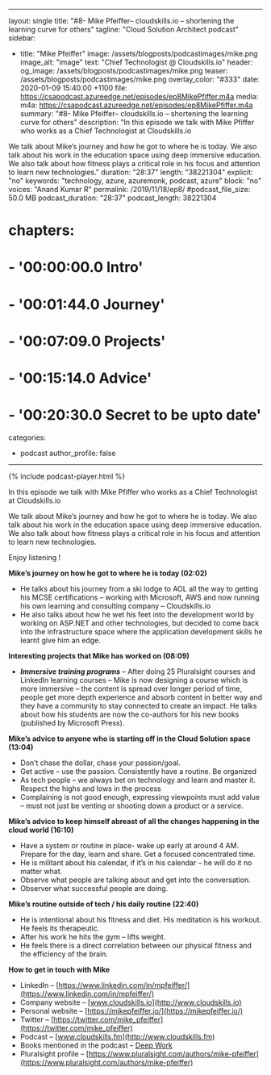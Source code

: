 ---
layout: single
title: "#8- Mike Pfeiffer– cloudskills.io – shortening the learning curve for others"
tagline: "Cloud Solution Architect podcast"
sidebar:
  - title: "Mike Pfeiffer"
    image: /assets/blogposts/podcastimages/mike.png
    image_alt: "image"
    text: "Chief Technologist @ Cloudskills.io"
header:
  og_image: /assets/blogposts/podcastimages/mike.png
  teaser: /assets/blogposts/podcastimages/mike.png
  overlay_color: "#333"
date: 2020-01-09 15:40:00 +1100
file: https://csapodcast.azureedge.net/episodes/ep8MikePfiffer.m4a
media: 
 m4a: https://csapodcast.azureedge.net/episodes/ep8MikePfiffer.m4a
summary: "#8- Mike Pfeiffer– cloudskills.io – shortening the learning curve for others"
description: "In this episode we talk with Mike Pfiffer who works as a Chief Technologist at Cloudskills.io

We talk about Mike’s journey and how he got to where he is today. We also talk about his work in the education space using deep immersive education. We also talk about how fitness plays a critical role in his focus and attention to learn new technologies."
duration: "28:37" 
length: "38221304"
explicit: "no" 
keywords: "technology, azure, azuremonk, podcast, azure"
block: "no" 
voices: "Anand Kumar R"
permalink: /2019/11/18/ep8/
#podcast_file_size: 50.0 MB 
podcast_duration: "28:37" 
podcast_length: 38221304
# chapters:
#  - '00:00:00.0 Intro'
#  - '00:01:44.0 Journey'
#  - '00:07:09.0 Projects'
#  - '00:15:14.0 Advice'
#  - '00:20:30.0 Secret to be upto date'
categories:
  - podcast
author_profile: false
----
{% include podcast-player.html %}


In this episode we talk with Mike Pfiffer who works as a Chief Technologist at Cloudskills.io

We talk about Mike’s journey and how he got to where he is today. We also talk about his work in the education space using deep immersive education. We also talk about how fitness plays a critical role in his focus and attention to learn new technologies.

Enjoy listening !

**Mike’s journey on how he got to where he is today (02:02)**

*   He talks about his journey from a ski lodge to AOL all the way to getting his MCSE certifications – working with Microsoft, AWS and now running his own learning and consulting company – Cloudskills.io
*   He also talks about how he wet his feet into the development world by working on ASP.NET and other technologies, but decided to come back into the infrastructure space where the application development skills he learnt give him an edge.

**Interesting projects that Mike has worked on (08:09)**

*   **_Immersive training programs_** – After doing 25 Pluralsight courses and LinkedIn learning courses – Mike is now designing a course which is more immersive – the content is spread over longer period of time, people get more depth experience and absorb content in better way and they have a community to stay connected to create an impact. He talks about how his students are now the co-authors for his new books (published by Microsoft Press).

**Mike’s advice to anyone who is starting off in the Cloud Solution space (13:04)**

*   Don’t chase the dollar, chase your passion/goal.
*   Get active – use the passion. Consistently have a routine. Be organized
*   As tech people – we always bet on technology and learn and master it. Respect the highs and lows in the process
*   Complaining is not good enough, expressing viewpoints must add value – must not just be venting or shooting down a product or a service.

**Mike’s advice to keep himself abreast of all the changes happening in the cloud world (16:10)**

*   Have a system or routine in place- wake up early at around 4 AM. Prepare for the day, learn and share. Get a focused concentrated time.
*   He is militant about his calendar, if it’s in his calendar – he will do it no matter what.
*   Observe what people are talking about and get into the conversation.
*   Observer what successful people are doing.

**Mike’s routine outside of tech / his daily routine (22:40)**

*   He is intentional about his fitness and diet. His meditation is his workout. He feels its therapeutic.
*   After his work he hits the gym – lifts weight.
*   He feels there is a direct correlation between our physical fitness and the efficiency of the brain.

**How to get in touch with Mike**

*   LinkedIn – [https://www.linkedin.com/in/mpfeiffer/](https://www.linkedin.com/in/mpfeiffer/)
*   Company website – [www.cloudskills.io](http://www.cloudskills.io)
*   Personal website – [https://mikepfeiffer.io/](https://mikepfeiffer.io/)
*   Twitter – [https://twitter.com/mike_pfeiffer](https://twitter.com/mike_pfeiffer)
*   Podcast – [www.cloudskills.fm](http://www.cloudskills.fm)
*   Books mentioned in the podcast – [Deep Work](https://www.amazon.com/Deep-Work-Focused-Success-Distracted/dp/1455586692)
*   Pluralsight profile – [https://www.pluralsight.com/authors/mike-pfeiffer](https://www.pluralsight.com/authors/mike-pfeiffer)

